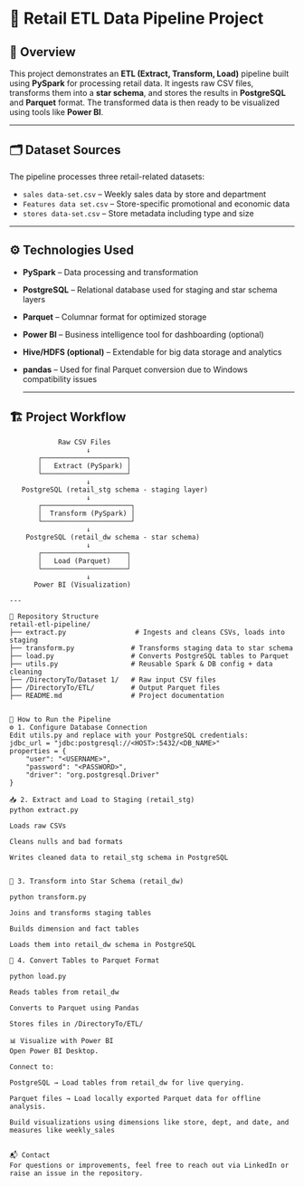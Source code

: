 # 🛒 Retail ETL Data Pipeline Project

## 📌 Overview

This project demonstrates an **ETL (Extract, Transform, Load)** pipeline built using **PySpark** for processing retail data. It ingests raw CSV files, transforms them into a **star schema**, and stores the results in **PostgreSQL** and **Parquet** format. The transformed data is then ready to be visualized using tools like **Power BI**.

---

## 🗂️ Dataset Sources

The pipeline processes three retail-related datasets:
- `sales data-set.csv` – Weekly sales data by store and department
- `Features data set.csv` – Store-specific promotional and economic data
- `stores data-set.csv` – Store metadata including type and size

---

## ⚙️ Technologies Used

- **PySpark** – Data processing and transformation
- **PostgreSQL** – Relational database used for staging and star schema layers
- **Parquet** – Columnar format for optimized storage
- **Power BI** – Business intelligence tool for dashboarding (optional)
- **Hive/HDFS (optional)** – Extendable for big data storage and analytics
- **pandas** – Used for final Parquet conversion due to Windows compatibility issues

  ---

## 🏗️ Project Workflow

```text
            Raw CSV Files
                   ↓
       ┌─────────────────────┐
       │   Extract (PySpark) │
       └─────────────────────┘
                   ↓
   PostgreSQL (retail_stg schema - staging layer)
                   ↓
       ┌──────────────────────┐
       │  Transform (PySpark) │
       └──────────────────────┘
                   ↓
    PostgreSQL (retail_dw schema - star schema)
                   ↓
       ┌─────────────────────┐
       │   Load (Parquet)    │
       └─────────────────────┘
                   ↓
      Power BI (Visualization)

---

📁 Repository Structure
retail-etl-pipeline/
├── extract.py                 # Ingests and cleans CSVs, loads into staging
├── transform.py              # Transforms staging data to star schema
├── load.py                   # Converts PostgreSQL tables to Parquet
├── utils.py                  # Reusable Spark & DB config + data cleaning
├── /DirectoryTo/Dataset 1/   # Raw input CSV files
├── /DirectoryTo/ETL/         # Output Parquet files
├── README.md                 # Project documentation


🚀 How to Run the Pipeline
⚙️ 1. Configure Database Connection
Edit utils.py and replace with your PostgreSQL credentials:
jdbc_url = "jdbc:postgresql://<HOST>:5432/<DB_NAME>"
properties = {
    "user": "<USERNAME>",
    "password": "<PASSWORD>",
    "driver": "org.postgresql.Driver"
}

📥 2. Extract and Load to Staging (retail_stg)
python extract.py

Loads raw CSVs

Cleans nulls and bad formats

Writes cleaned data to retail_stg schema in PostgreSQL


🔄 3. Transform into Star Schema (retail_dw)

python transform.py

Joins and transforms staging tables

Builds dimension and fact tables

Loads them into retail_dw schema in PostgreSQL

💾 4. Convert Tables to Parquet Format

python load.py

Reads tables from retail_dw

Converts to Parquet using Pandas

Stores files in /DirectoryTo/ETL/

📊 Visualize with Power BI
Open Power BI Desktop.

Connect to:

PostgreSQL → Load tables from retail_dw for live querying.

Parquet files → Load locally exported Parquet data for offline analysis.

Build visualizations using dimensions like store, dept, and date, and measures like weekly_sales


📬 Contact
For questions or improvements, feel free to reach out via LinkedIn or raise an issue in the repository.

